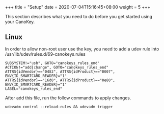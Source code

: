 +++
title = "Setup"
date =  2020-07-04T15:16:45+08:00
weight = 5
+++

This section describes what you need to do before you get started using your CanoKey.

## Linux

In order to allow non-root user use the key, you need to add a udev rule into /usr/lib/udev/rules.d/69-canokeys.rules

```
SUBSYSTEM!="usb", GOTO="canokeys_rules_end"
ACTION!="add|change", GOTO="canokeys_rules_end"
ATTRS{idVendor}=="0483", ATTRS{idProduct}=="0007", ENV{ID_SMARTCARD_READER}="1"
ATTRS{idVendor}=="16d0", ATTRS{idProduct}=="0e80", ENV{ID_SMARTCARD_READER}="1"
LABEL="canokeys_rules_end"
```
After add this file, run the follow commands to apply changes.

```
udevadm control --reload-rules && udevadm trigger
```
